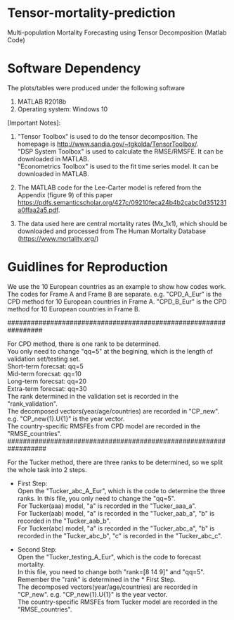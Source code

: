 # Tensor-mortality-prediction
Multi-population Mortality Forecasting using  Tensor Decomposition (Matlab Code)

Software Dependency
===================
The plots/tables were produced under the following software
1. MATLAB R2018b
2. Operating system: Windows 10

[Important Notes]:
1. "Tensor Toolbox" is used to do the tensor decomposition. The homepage is http://www.sandia.gov/~tgkolda/TensorToolbox/.  
"DSP System Toolbox" is used to calculate the RMSE/RMSFE. It can be downloaded in MATLAB.  
"Econometrics Toolbox" is used to the fit time series model. It can be downloaded in MATLAB.  
   
2. The MATLAB code for the Lee-Carter model is refered from the Appendix (figure 9) of this paper  https://pdfs.semanticscholar.org/427c/09210feca24b4b2cabc0d351231a0ffaa2a5.pdf.
3. The data used here are central mortality rates (Mx_1x1), which should be downloaded and processed from The Human Mortality Database (https://www.mortality.org/)

Guidlines for Reproduction
=========================
We use the 10 European countries as an example to show how codes work.
The codes for Frame A and Frame B are separate. e.g. "CPD_A_Eur" is the CPD method for 10 European countries in Frame A. "CPD_B_Eur" is the CPD method for 10 European countries in Frame B.

#################################################################

For CPD method, there is one rank to be determined.   
You only need to change "qq=5" at the begining, which is the length of validation set/testing set.  
Short-term forecsat: qq=5  
Mid-term forecsat:   qq=10   
Long-term forecsat:  qq=20  
Extra-term forecsat: qq=30  
The rank determined in the validation set is recorded in the "rank_validation".   
The decomposed vectors(year/age/countries) are recorded in "CP_new". e.g. "CP_new{1}.U{1}" is the year vector.  
The country-specific RMSFEs from CPD model are recorded in the "RMSE_countries".  
##################################################################

For the Tucker method, there are three ranks to be determined, so we split the whole task into 2 steps.

* First Step:  
Open the "Tucker_abc_A_Eur", which is the code to determine the three ranks. In this file, you only need to change the "qq=5".  
For Tucker(aaa) model, "a" is recorded in the "Tucker_aaa_a".   
For Tucker(aab) model, "a" is recorded in the "Tucker_aab_a", "b" is recorded in the "Tucker_aab_b".   
For Tucker(abc) model, "a" is recorded in the "Tucker_abc_a", "b" is recorded in the "Tucker_abc_b", "c" is recorded in the "Tucker_abc_c".  
 
* Second Step:  
Open the "Tucker_testing_A_Eur", which  is the code to forecast mortality.   
In this file, you need to change both "rank=[8 14 9]" and "qq=5".  
Remember the "rank" is determined in the * First Step.  
The decomposed vectors(year/age/countries) are recorded in "CP_new". e.g. "CP_new{1}.U{1}" is the year vector.    
The country-specific RMSFEs from Tucker model are recorded in the "RMSE_countries".  
